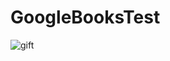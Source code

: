 # GoogleBooksTest
![gift](https://github.com/juan-bot/GoogleBooksTest/assets/56168229/e19be465-92c6-4ccd-8ade-361f9039a4e8)
